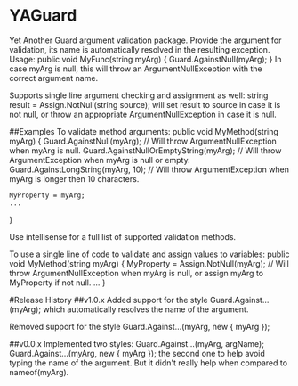 # YAGuard

Yet Another Guard argument validation package.
Provide the argument for validation, its name is automatically resolved in the resulting exception.
Usage:
public void MyFunc(string myArg)
{
    Guard.AgainstNull(myArg);
}
In case myArg is null, this will throw an ArgumentNullException with the correct argument name.

Supports single line argument checking and assignment as well:
string result = Assign.NotNull(string source);
will set result to source in case it is not null, or throw an appropriate ArgumentNullException in case it is null.

##Examples
To validate method arguments:
  public void MyMethod(string myArg)
  {
    Guard.AgainstNull(myArg);              // Will throw ArgumentNullException when myArg is null.
    Guard.AgainstNullOrEmptyString(myArg); // Will throw ArgumentException when myArg is null or empty.
    Guard.AgainstLongString(myArg, 10);    // Will throw ArgumentException when myArg is longer then 10 characters.
    
    MyProperty = myArg;
    ...
  }

Use intellisense for a full list of supported validation methods.

To use a single line of code to validate and assign values to variables:
  public void MyMethod(string myArg)
  {
    MyProperty = Assign.NotNull(myArg);     // Will throw ArgumentNullException when myArg is null, or assign myArg to MyProperty if not null.
    ...
  }
  

#Release History
##v1.0.x
Added support for the style
  Guard.Against...(myArg);
which automatically resolves the name of the argument.

Removed support for the style
  Guard.Against...(myArg, new { myArg });

##v0.0.x
Implemented two styles:
   Guard.Against...(myArg, argName);
   Guard.Against...(myArg, new { myArg });
the second one to help avoid typing the name of the argument. But it didn't really help when compared to nameof(myArg). 